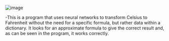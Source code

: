 ![image](https://github.com/user-attachments/assets/d0e7dd0e-bf1a-4ca9-9293-0e28e5795a3f)


-This is a program that uses neural networks to transform Celsius to Fahrenheit without the need for a specific formula, but rather data within a dictionary. It looks for an approximate formula to give the correct result and, as can be seen in the program, it works correctly.

